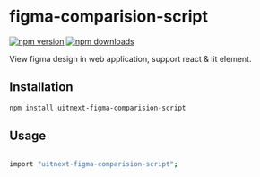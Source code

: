 # figma-comparision-script
[![npm version](https://img.shields.io/npm/v/uitnext-comparision-script)](https://npmjs.com/package/uitnext-comparision-script)
[![npm downloads](https://img.shields.io/npm/dm/uitnext-comparision-script)](https://npm.chart.dev/uitnext-comparision-script)

View figma design in web application, support react & lit element.

## Installation

```sh
npm install uitnext-figma-comparision-script
```

## Usage

```bash

import "uitnext-figma-comparision-script";

```